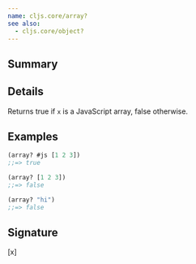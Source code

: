 ```yaml
---
name: cljs.core/array?
see also:
  - cljs.core/object?
---
```


## Summary

## Details

Returns true if `x` is a JavaScript array, false otherwise.

## Examples

```clj
(array? #js [1 2 3])
;;=> true

(array? [1 2 3])
;;=> false

(array? "hi")
;;=> false
```

## Signature
[x]
